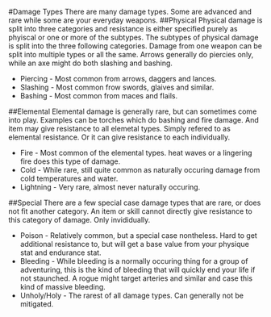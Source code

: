 #Damage Types
There are many damage types. Some are advanced and rare while some are your everyday weapons.
##Physical
Physical damage is split into three categories and resistance is either specified purely as phyiscal or one or more of the subtypes.
The subtypes of physical damage is split into the three following categories. Damage from one weapon can be split into multiple types or all the same. Arrows generally do piercies only, while an axe might do both slashing and bashing.
- Piercing - Most common from arrows, daggers and lances.
- Slashing - Most common frow swords, glaives and similar.
- Bashing - Most common from maces and flails.

##Elemental
Elemental damage is generally rare, but can sometimes come into play. Examples can be torches which do bashing and fire damage. And item may give resistance to all elemetal types. Simply refered to as elemental resistance. Or it can give resistance to each individually.
- Fire - Most common of the elemental types. heat waves or a lingering fire does this type of damage.
- Cold - While rare, still quite common as naturally occuring damage from cold temperatures and water.
- Lightning - Very rare, almost never naturally occuring.

##Special
There are a few special case damage types that are rare, or does not fit another category. An item or skill cannot directly give resistance to this category of damage. Only invididually.
- Poison - Relatively common, but a special case nontheless. Hard to get additional resistance to, but will get a base value from your physique stat and endurance stat.
- Bleeding - While bleeding is a normally occuring thing for a group of adventuring, this is the kind of bleeding that will quickly end your life if not staunched. A rogue might target arteries and similar and case this kind of massive bleeding.
- Unholy/Holy - The rarest of all damage types. Can generally not be mitigated.
